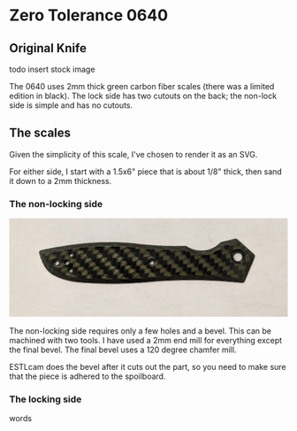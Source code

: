 # Zero Tolerance 0640

## Original Knife

todo insert stock image

The 0640 uses 2mm thick green carbon fiber scales (there was a limited edition in black). The lock
side has two cutouts on the back; the non-lock side is simple and has no cutouts. 

## The scales

Given the simplicity of this scale, I've chosen to render it as an SVG. 

For either side, I start with a 1.5x6" piece that is about 1/8" thick, then
sand it down to a 2mm thickness.

### The non-locking side

![Front of stock scale](/zt-0640/images/zt640-front.jpg)

The non-locking side requires only a few holes and a bevel. This can 
be machined with two tools. I have used a 2mm end mill for everything except
the final bevel. The final bevel uses a 120 degree chamfer mill.

ESTLcam does the bevel after it cuts out the part, so you need to make sure
that the piece is adhered to the spoilboard.

### The locking side

words